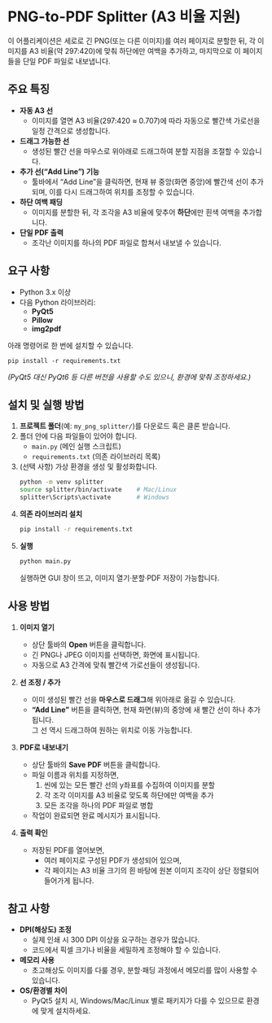 
# PNG-to-PDF Splitter (A3 비율 지원)

이 어플리케이션은 세로로 긴 PNG(또는 다른 이미지)를 여러 페이지로 분할한 뒤, 각 이미지를 A3 비율(약 297:420)에 맞춰 하단에만 여백을 추가하고, 마지막으로 이 페이지들을 단일 PDF 파일로 내보냅니다.

## 주요 특징

- **자동 A3 선**  
  - 이미지를 열면 A3 비율(297:420 ≈ 0.707)에 따라 자동으로 빨간색 가로선을 일정 간격으로 생성합니다.
- **드래그 가능한 선**  
  - 생성된 빨간 선을 마우스로 위아래로 드래그하여 분할 지점을 조절할 수 있습니다.
- **추가 선(“Add Line”) 기능**  
  - 툴바에서 “Add Line”을 클릭하면, 현재 뷰 중앙(화면 중앙)에 빨간색 선이 추가되며, 이를 다시 드래그하여 위치를 조정할 수 있습니다.
- **하단 여백 패딩**  
  - 이미지를 분할한 뒤, 각 조각을 A3 비율에 맞추어 **하단**에만 흰색 여백을 추가합니다.
- **단일 PDF 출력**  
  - 조각난 이미지를 하나의 PDF 파일로 합쳐서 내보낼 수 있습니다.

## 요구 사항

- Python 3.x 이상
- 다음 Python 라이브러리:
  - **PyQt5**
  - **Pillow**
  - **img2pdf**

아래 명령어로 한 번에 설치할 수 있습니다.

```
pip install -r requirements.txt
```

*(PyQt5 대신 PyQt6 등 다른 버전을 사용할 수도 있으니, 환경에 맞춰 조정하세요.)*

## 설치 및 실행 방법

1. **프로젝트 폴더**(예: `my_png_splitter/`)를 다운로드 혹은 클론 받습니다.
2. 폴더 안에 다음 파일들이 있어야 합니다.
   - `main.py` (메인 실행 스크립트)
   - `requirements.txt` (의존 라이브러리 목록)
3. (선택 사항) 가상 환경을 생성 및 활성화합니다.
   ```bash
   python -m venv splitter
   source splitter/bin/activate    # Mac/Linux
   splitter\Scripts\activate       # Windows
   ```
4. **의존 라이브러리 설치**  
   ```bash
   pip install -r requirements.txt
   ```
5. **실행**  
   ```bash
   python main.py
   ```
   실행하면 GUI 창이 뜨고, 이미지 열기·분할·PDF 저장이 가능합니다.

## 사용 방법

1. **이미지 열기**  
   - 상단 툴바의 **Open** 버튼을 클릭합니다.  
   - 긴 PNG나 JPEG 이미지를 선택하면, 화면에 표시됩니다.  
   - 자동으로 A3 간격에 맞춰 빨간색 가로선들이 생성됩니다.

2. **선 조정 / 추가**  
   - 이미 생성된 빨간 선을 **마우스로 드래그**해 위아래로 옮길 수 있습니다.  
   - **“Add Line”** 버튼을 클릭하면, 현재 화면(뷰)의 중앙에 새 빨간 선이 하나 추가됩니다.  
     그 선 역시 드래그하여 원하는 위치로 이동 가능합니다.

3. **PDF로 내보내기**  
   - 상단 툴바의 **Save PDF** 버튼을 클릭합니다.  
   - 파일 이름과 위치를 지정하면,  
     1. 씬에 있는 모든 빨간 선의 y좌표를 수집하여 이미지를 분할  
     2. 각 조각 이미지를 A3 비율로 맞도록 하단에만 여백을 추가  
     3. 모든 조각을 하나의 PDF 파일로 병합  
   - 작업이 완료되면 완료 메시지가 표시됩니다.

4. **출력 확인**  
   - 저장된 PDF를 열어보면,  
     - 여러 페이지로 구성된 PDF가 생성되어 있으며,  
     - 각 페이지는 A3 비율 크기의 흰 바탕에 원본 이미지 조각이 상단 정렬되어 들어가게 됩니다.

## 참고 사항

- **DPI(해상도) 조정**  
  - 실제 인쇄 시 300 DPI 이상을 요구하는 경우가 많습니다.  
  - 코드에서 픽셀 크기나 비율을 세밀하게 조정해야 할 수 있습니다.
- **메모리 사용**  
  - 초고해상도 이미지를 다룰 경우, 분할·패딩 과정에서 메모리를 많이 사용할 수 있습니다.
- **OS/환경별 차이**  
  - PyQt5 설치 시, Windows/Mac/Linux 별로 패키지가 다를 수 있으므로 환경에 맞게 설치하세요.

